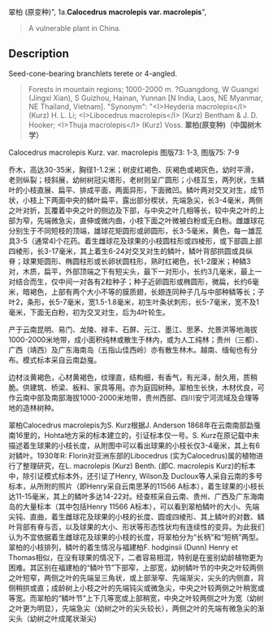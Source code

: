 翠柏 (原变种)",
1a.**Calocedrus macrolepis var. macrolepis**",

> A vulnerable plant in China.

## Description
Seed-cone-bearing branchlets terete or 4-angled.

> Forests in mountain regions; 1000-2000 m. ?Guangdong, W Guangxi (Jingxi Xian), S Guizhou, Hainan, Yunnan [N India, Laos, NE Myanmar, NE Thailand, Vietnam].
  "Synonym": "&lt;I&gt;Heyderia macrolepis&lt;/I&gt; (Kurz) H. L. Li; &lt;I&gt;Libocedrus macrolepis&lt;/I&gt; (Kurz) Bentham &amp; J. D. Hooker; &lt;I&gt;Thuja macrolepis&lt;/I&gt; (Kurz) Voss.
**翠柏(原变种)（中国树木学）**

Calocedrus macrolepis Kurz. var. macrolepis 图版73: 1-3, 图版75: 7-9

乔木，高达30-35米，胸径1-1.2米；树皮红褐色、灰褐色或褐灰色，幼时平滑，老则纵裂；枝斜展，幼树树冠尖塔形，老树则呈广圆形；小枝互生，两列状，生鳞叶的小枝直展、扁平、排成平面，两面异形，下面微凹。鳞叶两对交叉对生，成节状，小枝上下两面中央的鳞叶扁平，露出部分楔状，先端急尖，长3-4毫米，两侧之叶对折，瓦覆着中央之叶的侧边及下部，与中央之叶几相等长，较中央之叶的上部为窄，先端微急尖，直伸或微内曲，小枝下面之叶微被白粉或无白粉。雌雄球花分别生于不同短枝的顶端，雄球花矩圆形或卵圆形，长3-5毫米，黄色，每一雄蕊具3-5（通常4)个花药。着生雌球花及球果的小枝圆柱形或四棱形，或下部圆上部四棱形，长3-17毫米，其上着生6-24对交叉对生的鳞叶，鳞叶背部拱圆或具纵脊；球果矩圆形、椭圆柱形或长卵状圆柱形，熟时红褐色，长1-2厘米；种鳞3对，木质，扁平，外部顶端之下有短尖头，最下一对形小，长约3几毫米，最上一对结合而生，仅中间一对各有2粒种子；种子近卵圆形或椭圆形，微扁，长约6毫米，暗褐色，上部有两个大小不等的膜质翅，长翅连同种子几与中部种鳞等长；子叶2，条形，长5-7毫米，宽1.5-1.8毫米，初生叶条状刺形，长5-7毫米，宽不及1毫米，下面无白粉，初为交叉对生，后为4叶轮生。

产于云南昆明、易门、龙陵、禄丰、石屏、元江、墨江、思茅、允景洪等地海拔1000-2000米地带，成小面积纯林或散生于林内，或为人工纯林；贵州（三都）、广西（靖西）及广东海南岛（五指山佳西岭）亦有散生林木。越南、缅甸也有分布。模式标本采自云南勐戛。

边材淡黄褐色，心材黄褐色，纹理直，结构细，有香气，有光泽，耐久用，质稍脆。供建筑、桥梁、板料、家具等用。亦为庭园树种。翠柏生长快，木材优良，可作云南中部及南部海拔1000-2000米地带，贵州西部、四川安宁河流域及会理等地的造林树种。

翠柏Calocedrus macrolepis为S. Kurz根据J. Anderson 1868年在云南南部勐戛南16里的，Hohta地方采的标本建立的，引证标本仅一号。S. Kurz在原记载中未描述着生球果的小枝长度，从附图中可以看出球果的小枝长仅3-4毫米，其上有6对鳞叶。1930年R: Florin对亚洲东部的Libocedrus (实为Calocedrus)属的植物进行了整理研究，在L. macrolepis (Kurz) Benth. (即C. macrolepis Kurz)的标本中，除引证模式标本外，还引证了Henry, Wilson及 Ducloux等人采自云南的多号标本，从所附的照片（即Henry采自云南思茅的11566 A标本），着生球果的小枝长达11-15毫米，其上的鳞叶多达14-22对。经查核采自云南、贵州、广西及广东海南岛的大量标本（其中包括Henry 11566 A标本），可以看到翠柏鳞叶的大小、先端尖钝、直曲，着生雌球花及球果的小枝的长度、圆或四棱形、其上鳞叶的对数、鳞叶背部有脊与否，以及球果的大小、形状等形态性状均有连续性的变异。为此我们认为不宜依据着生雌球花及球果的小枝的长度，将翠柏分为“长柄”和“短柄”两型。翠柏的小枝排列，鳞叶的着生情况与福建柏F. hodginsii (Dunn) Henry et Thomas相似，在没有球果的情况下，二者容易相混，特别是在鉴别幼龄植物更为困难。其区别在福建柏的“鳞叶节”下部窄，上部宽，幼树鳞叶节的中央之叶较两侧之叶短窄，两侧之叶的先端呈三角状，或上部渐窄、先端渐尖，尖头的内侧直，背侧稍拱或直；成龄树上小枝之叶的先端钝尖或微急尖，中央之叶较两侧之叶稍宽或等宽。而翠柏的“鳞叶节”上下几等宽或上部稍宽，中央之叶较两侧之叶为宽（幼树之叶更为明显），先端急尖（幼树之叶的尖头较长），两侧之叶的先端有微急尖的渐尖头（幼树之叶成尾状渐尖)
